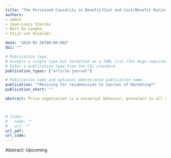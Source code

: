 ```yaml
---
title: "The Perceived Causality in Benefit/Cost and Cost/Benefit Ratios"
authors:
- admin
- Jean-Louis Sterckx
- Bart De Langhe
- Stijn van Osselaer

date: "2024-02-26T00:00:00Z"
doi: ""

# Publication type.
# Accepts a single type but formatted as a YAML list (for Hugo requirements).
# Enter a publication type from the CSL standard.
publication_types: ["article-journal"]

# Publication name and optional abbreviated publication name.
publication: "*Revising for resubmission to Journal of Marketing*"
publication_short: ""

abstract: Price negotiation is a universal behavior, prevalent in all cultures, yet it is marked by considerable heterogeneity. Why do some people always try to negotiate prices while others refrain from doing so? Six multi-method studies, including analysis of county-level real-estate transaction data, Google Search Trends data, and four pre-registered studies, reveal a robust association between political ideology and price negotiation propensity. Even after controlling for personal attributes such as age, gender, race, income, and education, political conservatives show a greater propensity to negotiate than liberals. Relatively to liberals, conservatives are more likely to endorse the free-market system and, therefore, are more likely to consider price negotiation as an injunctive norm. This normalization increases the perceived justifiability of price negotiations. More broadly, our results show that ideology can alter beliefs about how socioeconomic institutions work, which in turn can cause heterogeneity in behavioral norms. 



# links:
# - name: ""
#   url: ""
url_pdf: 
url_code: 
---
```

Abstract: Upcoming